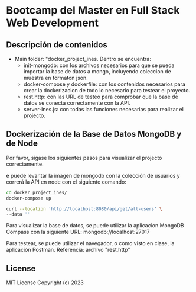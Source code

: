 # Bootcamp del Master en Full Stack Web Development
## Descripción de contenidos

* Main folder: "docker_project_ines. Dentro se encuentra:
    * init-mongodb: con los archivos necesarios para que se pueda importar la base de datos a mongo, incluyendo coleccion de muestra en formaton json.
    * docker-compose y dockerfile: con los contenidos necesarios para crear la dockerizacion de todo lo necesario para testear el proyecto. 
    * rest.http: con las URL de testeo para comprobar que la base de datos se conecta correctamente con la API.
    * server-ines.js: con todas las funciones necesarias para realizar el projecto.

## Dockerización de la Base de Datos MongoDB y de Node
 
Por favor, sígase los siguientes pasos para visualizar el projecto correctamente. 



e puede levantar la imagen de mongodb con la colección de usuarios y correrá la API en node con el siguiente comando:
```bash
cd docker_project_ines/
docker-compose up
```



```bash
curl --location 'http://localhost:8080/api/get/all-users' \
--data ''
```



Para visualizar la base de datos, se puede utilizar la aplicacion MongoDB Compass
con la siguiente URL: mongodb://localhost:27017

Para testear, se puede utilizar el navegador, o como visto en clase, la aplicación Postman. Referencia: archivo "rest.http" 




## License
MIT License
Copyright (c) 2023
